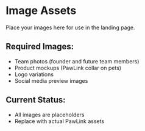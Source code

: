 # Image Assets

Place your images here for use in the landing page.

## Required Images:
- Team photos (founder and future team members)
- Product mockups (PawLink collar on pets)
- Logo variations
- Social media preview images

## Current Status:
- All images are placeholders
- Replace with actual PawLink assets

